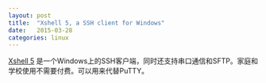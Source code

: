 ```yaml
---
layout: post
title:  "Xshell 5, a SSH client for Windows"
date:   2015-03-28
categories: linux
---
```

[Xshell 5][Xshell 5] 是一个Windows上的SSH客户端，同时还支持串口通信和SFTP。家庭和学校使用不需要付费。可以用来代替PuTTY。

[Xshell 5]:      http://www.netsarang.com/download/down_xsh5.html

